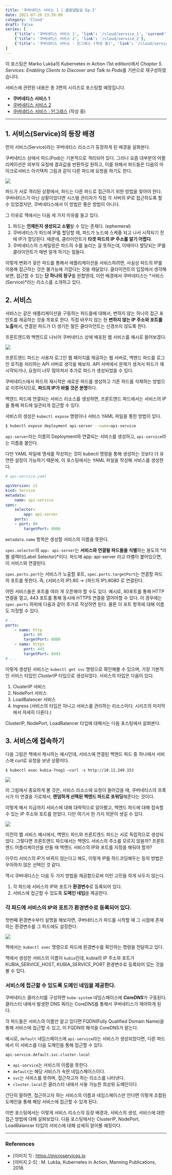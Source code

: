 ```yaml
---
title: '쿠버네티스 서비스 1 | 쿲벖넶팂슶 Ep.3'
date: 2021-07-26 23:50:00
category: 'Cloud'
draft: false
series: [
    {'title': '쿠버네티스 서비스 1', 'link': '/cloud/service_1', 'current': true},
    {'title': '쿠버네티스 서비스 2', 'link': '/cloud/service_2'},
    {'title': '쿠버네티스 서비스 : 인그레스 (작성 중)', 'link': '/cloud/service_ingress'},
]
---
```

이 포스팅은 Marko Lukša의 Kubernetes in Action (1st edition)에서 *Chapter 5. Services: Enabling Clients to Discover and Talk to Pods*를 기반으로 재구성하였습니다.

서비스에 관련된 내용은 총 3편의 시리즈로 포스팅할 예정입니다.

- **쿠버네티스 서비스 1**
- [쿠버네티스 서비스 2](https://blog.frec.kr/cloud/service_2/)
- [쿠버네티스 서비스 : 인그레스](https://blog.frec.kr/cloud/service_ingress/) (작성 중)

---

## 1. 서비스(Service)의 등장 배경

먼저 서비스(Service)라는 쿠버네티스 리소스가 등장하게 된 배경을 살펴본다.

쿠버네티스 상에서 파드(Pod)는 기본적으로 격리되어 있다. 그러나 요즘 대부분의 어플리케이션은 외부의 요청에 결과값을 반환하길 원하고, 이를 위해서 파드들은 다음의 마이크로서비스 아키텍처 그림과 같이 다른 파드에 요청을 하기도 한다.

![](../images/20210726-1.png)  

파드가 서로 격리된 상황에서, 파드는 다른 파드로 접근하기 위한 방법을 찾아야 한다. 쿠버네티스가 아닌 상황이었다면 시스템 관리자가 직접 각 서버의 IP로 접근하도록 할 수 있었겠지만, 쿠버네티스에서 이 방법은 좋은 방법이 아니다.

그 이유로 책에서는 다음 세 가지 이유를 들고 있다.

1. 파드는 **언제든지 생성되고 소멸**될 수 있는 존재다. (ephemeral)
2. 쿠버네티스가 파드에 IP를 할당할 때, 파드가 노드에 스케줄 되고 나서 시작되기 전에 IP가 할당된다. 때문에, 클라이언트가 **타겟 파드의 IP 주소를 알기 어렵다**.
3. 쿠버네티스의 스케일링은 파드의 수를 늘리는 걸 뜻하는데, 이때마다 할당되는 IP를 클라이언트가 매번 알게 하기는 힘들다.

이렇게 변화가 잦은 파드를 통해서 애플리케이션을 서비스하려면, 사실상 파드의 IP를 이용해 접근하는 것은 불가능에 가깝다는 것을 깨달았다. 클라이언트의 입장에서 생각해보면, 접근할 수 있는 **단 하나의 창구**를 원할텐데, 이런 배경에서 쿠버네티스는 *서비스(Service)*라는 리소스를 소개하고 있다.

## 2. 서비스

서비스는 같은 애플리케이션을 구동하는 파드들에 대해서, 변하지 않는 하나의 접근 포인트를 제공하는 것을 목표로 한다. 직접 바꾸지 않는 한 **변하지 않는 IP 주소와 포트를 노출**해서, 연결된 파드가 더 생기든 말든 클라이언트는 신경쓰지 않도록 한다.

프론트엔드와 백엔드로 나뉘어 쿠버네티스 상에 배포된 웹 서비스를 예시로 들어보겠다.

![](../images/20210726-2.png)  

프론트엔드 파드는 사용자 로그인 웹 페이지를 제공하는 웹 서버로, 백엔드 파드를 로그인 로직을 처리하는 API 서버로 생각을 해보자. API 서버에서 문제가 생겨서 파드가 재시작되거나, 요청이 너무 많아져서 추가로 파드가 생성되었을 수 있다.

쿠버네티스에서 파드의 재시작은 새로운 파드를 생성하고 기존 파드를 삭제하는 방법으로 이루어지므로, **파드의 IP가 바뀔 것은 분명**하다.

백엔드 파드에 연결되는 서비스 리소스를 생성하면, 프론트엔드 파드에서는 서비스의 IP를 통해 파드에 일관되게 접근할 수 있다.

서비스의 생성은 `kubectl expose` 명령이나 서비스 YAML 파일을 통한 방법이 있다.

```bash
$ kubectl expose deployment api-server --name=api-service
```

`api-server`라는 이름의 Deployment와 연결되는 서비스를 생성하고, `api-service`라는 이름을 붙인다.

다만 YAML 파일에 명세를 작성하는 것이 kubectl 명령을 통해 생성하는 것보다 더 유연한 설정이 가능하기 때문에, 이 포스팅에서는 YAML 파일을 작성해 서비스를 생성한다.

```yaml
# api-service.yaml

apiVersion: v1
kind: Service
metadata:
	name: api-service
spec:
	selector:
		app: api-server
	ports:
	- port: 80
		targetPort: 8080
```

`metadata.name` 항목은 생성할 서비스의 이름을 뜻한다.

`spec.selector`의 `app: api-server`는 **서비스와 연결될 파드들을 식별**하는 용도의 *라벨 셀렉터(Label Selector)*이다. 파드에 app: api-server 라고 라벨이 붙어있으면, 이 서비스와 연결된다.

`spec.ports.port`는 서비스가 노출할 포트, `spec.ports.targetPort`는 연결할 파드의 포트를 뜻한다. 즉, {서비스의 IP}:80 → {파드의 IP}:8080 로 연결된다.

어떤 서비스들은 포트를 여러 개 오픈해야 할 수도 있다. 예시로, 80포트를 통해 HTTP 연결을 열고, 443 포트를 통해 동시에 HTTPS 연결을 열어야할 수 있다. 이 경우에는 `spec.ports` 하위에 다음과 같이 추가로 작성하면 된다. 물론 이 포트 항목에 대해 이름도 지정할 수 있다.

```yaml
# ...
ports:
	- name: http
		port: 80
		targetPort: 8080
	- name: https
		port: 443
		targetPort: 8443
# ...
```

이렇게 생성된 서비스는 `kubectl get svc` 명령으로 확인해볼 수 있으며, 가장 기본적인 서비스 타입인 *ClusterIP* 타입으로 생성되었다. 서비스의 타입은 다음이 있다.

1. ClusterIP 서비스
2. NodePort 서비스
3. LoadBalancer 서비스
4. Ingress (서비스의 타입은 아니고 서비스를 관리하는 리소스이다. 시리즈의 마지막에서 자세히 다룬다.)

ClusterIP, NodePort, LoadBalancer 타입에 대해서는 다음 포스팅에서 살펴본다.

## 3. 서비스에 접속하기

다음 그림은 책에서 제시하는 예시인데, 서비스에 연결된 백엔드 파드 중 하나에서 서비스에 curl로 요청을 보낸 상황이다.

`$ kubectl exec kubia-7nog1 —curl -s http://10.11.249.153`

![](../images/20210726-3.png)  

이 그림에서 중요하게 볼 것은, 서비스 리소스에 요청이 들어갔을 때, 쿠버네티스의 프록시가 이 연결을 가로채서, **랜덤하게 선택된 백엔드 파드로 포워딩**해준다는 것이다.

이렇게 해서 지금까지 서비스에 대해 대략적으로 알아봤고, 백엔드 파드에 대해 접속할 수 있는 IP 주소와 포트를 얻었다. 다만 여기서 한 가지 의문이 생길 수 있다.

![](../images/20210726-2.png)  

이전의 웹 서비스 예시에서, 백엔드 파드와 프론트엔드 파드는 서로 독립적으로 생성되었다. 그렇다면 프론트엔드 파드에서는 백엔드 서비스의 주소를 모르지 않을까? 프론트엔드 어플리케이션을 만들 때 백엔드 서비스의 IP와 포트를 지정을 해둬야 할까?

아무리 서비스의 IP가 바뀌지 않는다고 해도, 이렇게 IP를 하드코딩해두는 등의 방법은 우아하지 않은 선택인 것 같다.

역시 쿠버네티스는 다음 두 가지 방법을 제공함으로써 이런 고민을 하게 놔두지 않는다.

1. 각 파드에 서비스의 IP와 포트가 **환경변수**로 등록되어 있다.
2. 서비스에 접근할 수 있도록 **도메인 네임**을 제공한다.  
  

### 각 파드에 서비스의 IP와 포트가 **환경변수**로 등록되어 있다.

첫번째 환경변수부터 설명을 해보자면, 쿠버네티스가 파드를 시작할 때 그 시점에 존재하는 환경변수를 그 파드에도 설정한다.

![](../images/20210726-4.png)  

책에서는 `kubectl exec` 명령으로 파드에 환경변수를 확인하는 명령을 전달하고 있다.

책에서 생성한 서비스의 이름이 `kubia`인데, kubia의 IP 주소와 포트가 KUBIA_SERVICE_HOST, KUBIA_SERVICE_PORT 환경변수로 등록되어 있는 것을 볼 수 있다.  
  

### 서비스에 접근할 수 있도록 도메인 네임을 제공한다.

쿠버네티스 클러스터를 구성하면 `kube-system` 네임스페이스에 ***CoreDNS***가 구동된다. 클러스터 내에서 발생한 DNS 쿼리는 CoreDNS를 통해서 쿠버네티스가 제어하게 된다.

각 파드들은 서비스의 이름만 알고 있다면 FQDN(Fully Qualified Domain Name)을 통해 서비스에 접근할 수 있고, 이 FQDN의 해석을 CoreDNS가 맡는다.

예시로, `default` 네임스페이스에 `api-service`라는 서비스가 생성되었다면, 다른 파드에서 이 서비스를 다음 도메인을 통해 접근할 수 있다.

`api-service.default.svc.cluster.local`

- `api-service`는 서비스의 이름을 뜻한다.
- `default`는 해당 서비스가 속한 네임스페이스이다.
- `svc`는 서비스를 뜻하며, 접근하고자 하는 리소스를 나타낸다.
- `cluster.local`은 클러스터 내에서 사용 가능한 최상위 도메인이다.

간단히 말하면, 접근하고자 하는 서비스의 이름과 네임스페이스만 안다면 이렇게 조합된 도메인을 통해 해당 서비스에 접근할 수 있게 된다.

이번 포스팅에서는 이렇게 서비스 리소스의 등장 배경과, 서비스의 생성, 서비스에 대한 접근 방법에 대해 살펴보았다. 다음 포스팅에서는 ClusterIP, NodePort, LoadBalancer 타입의 서비스에 대해 상세히 알아볼 예정이다.

---

### References

- [이미지 1] : https://microservices.io
- [이미지 2-5] : M. Lukša, Kubernetes in Action, Manning Publications, 2018.